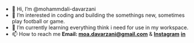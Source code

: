 - 👋 Hi, I’m @mohammdali-davarzani
- 👀 I’m interested in coding and building the somethings new, sometimes play football or game.
- 🌱 I’m currently learning everything think i need for use in my workspace.
- 📫 How to reach me <b>Email: moa.davarzani@gmail.com</b> & <b>[Instagram](https://www.instagram.com/mohammadali_davarzani)</b> <b>[in](https://www.linkedin.com/in/mohammadali-davarzani/)</b>

<!---
mohammdali-davarzani/mohammdali-davarzani is a ✨ special ✨ repository because its `README.md` (this file) appears on your GitHub profile.
You can click the Preview link to take a look at your changes.
--->

